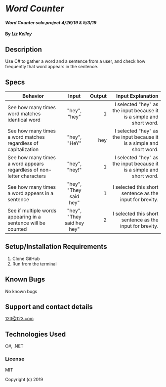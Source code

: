 # _Word Counter_

#### _Word Counter solo project 4/26/19 & 5/3/19_

#### By _**Liz Kelley**_

## Description

Use C# to gather a word and a sentence from a user, and check how frequently that word appears in the sentence.

## Specs

| Behavior | Input | Output | Input Explanation |
| ------------- |:----------------:| --------:| --------------------------:|
| See how many times word matches identical word | "hey", "hey" | 1 | I selected "hey" as the input because it is a simple and short word. |
| See how many times a word matches regardless of capitalization | "hey", "HeY" | hey | I selected "hey" as the input because it is a simple and short word. |
| See how many times a word appears regardless of non-letter characters | "hey", "hey!" | 1 | I selected "hey" as the input because it is a simple and short word. |
| See how many times a word appears in a sentence | "hey", "They said hey" | 1 | I selected this short sentence as the input for brevity. |
| See if multiple words appearing in a sentence will be counted | "hey", "They said hey hey" | 2 | I selected this short sentence as the input for brevity. |

## Setup/Installation Requirements

1. Clone GitHub
2. Run from the terminal

## Known Bugs

No known bugs

## Support and contact details

123@123.com

## Technologies Used

C#, .NET

### License

MIT

Copyright (c) 2019